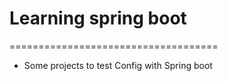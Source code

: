 # Learning spring boot
====================================
- Some projects to test Config with Spring boot
    
